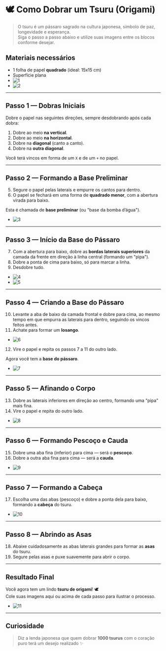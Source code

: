 # 🕊️ Como Dobrar um Tsuru (Origami)

> O tsuru é um pássaro sagrado na cultura japonesa, símbolo de paz, longevidade e esperança.  
> Siga o passo a passo abaixo e utilize suas imagens entre os blocos conforme desejar.

## Materiais necessários

- 1 folha de papel **quadrado** (ideal: 15x15 cm)
- Superfície plana
- ![1](/assets/img1.jpg)
- ![2](/assets/img2.jpg)

---

## Passo 1 — Dobras Iniciais

Dobre o papel nas seguintes direções, sempre desdobrando após cada dobra:

1. Dobre ao meio **na vertical**.
2. Dobre ao meio **na horizontal**.
3. Dobre na **diagonal** (canto a canto).
4. Dobre na **outra diagonal**.

Você terá vincos em forma de um `X` e de um `+` no papel.


---

## Passo 2 — Formando a Base Preliminar

5. Segure o papel pelas laterais e empurre os cantos para dentro.
6. O papel se fechará em uma forma de **quadrado menor**, com a abertura virada para baixo.

Esta é chamada de **base preliminar** (ou "base da bomba d’água").

- ![3](/assets/img3.jpg)

---

## Passo 3 — Início da Base do Pássaro

7. Com a abertura para baixo, dobre as **bordas laterais superiores** da camada da frente em direção à linha central (formando um "pipa").
8. Dobre a ponta de cima para baixo, só para marcar a linha.
9. Desdobre tudo.

- ![4](/assets/img4.jpg)
- ![5](/assets/img5.jpg)

---

## Passo 4 — Criando a Base do Pássaro

10. Levante a aba de baixo da camada frontal e dobre para cima, ao mesmo tempo em que empurra as laterais para dentro, seguindo os vincos feitos antes.
11. Achate para formar um **losango**.

- ![6](/assets/img6.jpg)

12. Vire o papel e repita os passos 7 a 11 do outro lado.

Agora você tem a **base do pássaro**.

- ![7](/assets/img7.jpg)

---

## Passo 5 — Afinando o Corpo

13. Dobre as laterais inferiores em direção ao centro, formando uma "pipa" mais fina.
14. Vire o papel e repita do outro lado.

- ![8](/assets/img8.jpg)

---

## Passo 6 — Formando Pescoço e Cauda

15. Dobre uma aba fina (inferior) para cima — será o **pescoço**.
16. Dobre a outra aba fina para cima — será a **cauda**.

- ![9](/assets/img9.jpg)

---

## Passo 7 — Formando a Cabeça

17. Escolha uma das abas (pescoço) e dobre a ponta dela para baixo, formando a **cabeça** do tsuru.

- ![10](/assets/img10.jpg)

---

## Passo 8 — Abrindo as Asas

18. Abaixe cuidadosamente as abas laterais grandes para formar as **asas** do tsuru.
19. Segure pelas asas e puxe suavemente para abrir o corpo.

---

## Resultado Final

Você agora tem um lindo **tsuru de origami**! 🕊️  
Cole suas imagens aqui ou acima de cada passo para ilustrar o processo.

- ![11](/assets/img11.jpg)

---

## Curiosidade

> Diz a lenda japonesa que quem dobrar **1000 tsurus** com o coração puro terá um desejo realizado ✨
